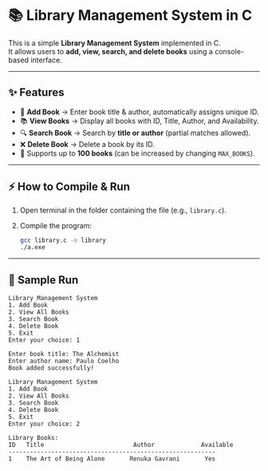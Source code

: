 # 📚 Library Management System in C

This is a simple **Library Management System** implemented in C.  
It allows users to **add, view, search, and delete books** using a console-based interface.  

---

## ✨ Features

- 📖 **Add Book** → Enter book title & author, automatically assigns unique ID.  
- 📚 **View Books** → Display all books with ID, Title, Author, and Availability.  
- 🔍 **Search Book** → Search by **title or author** (partial matches allowed).  
- ❌ **Delete Book** → Delete a book by its ID.  
- 🎯 Supports up to **100 books** (can be increased by changing `MAX_BOOKS`).  

---

## ⚡ How to Compile & Run

1. Open terminal in the folder containing the file (e.g., `library.c`).  
2. Compile the program:  

   ```bash
   gcc library.c -o library
   ./a.exe
   ```

---

## 📸 Sample Run
```
Library Management System
1. Add Book
2. View All Books
3. Search Book
4. Delete Book
5. Exit
Enter your choice: 1

Enter book title: The Alchemist
Enter author name: Paulo Coelho
Book added successfully!

Library Management System
1. Add Book
2. View All Books
3. Search Book
4. Delete Book
5. Exit
Enter your choice: 2

Library Books:
ID   Title                         Author             Available
----------------------------------------------------------
1    The Art of Being Alone       Renuka Gavrani       Yes
```

